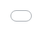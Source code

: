 layout: page
title: "Resume"
permalink: https://jalenpaul.net/PersonalWebsite/HTML/Widgets/Resume

<!DOCTYPE html>
<meta charset="UTF-8">
<html>

<head>
    <link rel="styleSheet" type="text/css" href="/PersonalWebsite/CSS/PersonalWebStyles.css">
    <title>
        Resume
    </title>
</head>

<body>
    <article>
        <section id="section_alertResume">
            <iframe src="/PersonalWebsite/Res/PDFs/JalensResume.pdf" width="100%" height="100%" style="position:fixed; top:0; left:0; bottom:0; right:0; width:100%; height:100%; border:none; margin:0; padding:0; overflow:hidden; z-index:999999;">
                Your browser doesn't support me :[
            </iframe>
        </section>
    </article>
</body>

</html>
